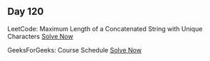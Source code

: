 ## Day 120

LeetCode: Maximum Length of a Concatenated String with Unique Characters 
[Solve Now](https://leetcode.com/problems/maximum-length-of-a-concatenated-string-with-unique-characters/description/)

GeeksForGeeks: Course Schedule 
[Solve Now](https://www.geeksforgeeks.org/problems/course-schedule/1)